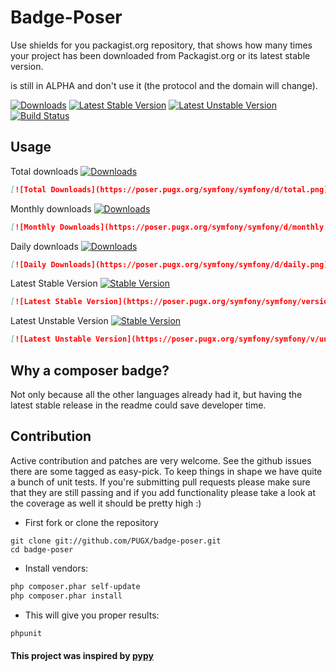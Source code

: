 Badge-Poser
===========

Use shields for you packagist.org repository, that shows how many times your project has been downloaded from Packagist.org
or its latest stable version.

is still in ALPHA and don't use it (the protocol and the domain will change).

[![Downloads](https://poser.pugx.org/symfony/symfony/d/total.png)](https://packagist.org/packages/pugx/badge-poser)
[![Latest Stable Version](https://poser.pugx.org/symfony/symfony/version.png)](https://packagist.org/packages/pugx/badge-poser)
[![Latest Unstable Version](https://poser.pugx.org/symfony/symfony/v/unstable.png)](https://packagist.org/packages/pugx/badge-poser)
[![Build Status](https://secure.travis-ci.org/PUGX/badge-poser.png)](http://travis-ci.org/PUGX/badge-poser)


## Usage

Total downloads [![Downloads](https://poser.pugx.org/symfony/symfony/d/total.png)](https://packagist.org/packages/symfony/symfony)
```md
[![Total Downloads](https://poser.pugx.org/symfony/symfony/d/total.png)](https://packagist.org/packages/symfony/symfony)
```

Monthly downloads [![Downloads](https://poser.pugx.org/symfony/symfony/d/monthly.png)](https://packagist.org/packages/symfony/symfony)
```md
[![Monthly Downloads](https://poser.pugx.org/symfony/symfony/d/monthly.png)](https://packagist.org/packages/symfony/symfony)
```

Daily downloads  [![Downloads](https://poser.pugx.org/symfony/symfony/d/daily.png)](https://packagist.org/packages/symfony/symfony)
```md
[![Daily Downloads](https://poser.pugx.org/symfony/symfony/d/daily.png)](https://packagist.org/packages/symfony/symfony)
```

Latest Stable Version [![Stable Version](https://poser.pugx.org/symfony/symfony/version.png)](https://packagist.org/packages/symfony/symfony)
```md
[![Latest Stable Version](https://poser.pugx.org/symfony/symfony/version.png)](https://packagist.org/packages/symfony/symfony)
```

Latest Unstable Version [![Stable Version](https://poser.pugx.org/symfony/symfony/v/unstable.png)](https://packagist.org/packages/symfony/symfony)
```md
[![Latest Unstable Version](https://poser.pugx.org/symfony/symfony/v/unstable.png)](https://packagist.org/packages/symfony/symfony)
```

## Why a composer badge?

Not only because all the other languages already had it, but having the latest stable release in the readme could save developer time.


## Contribution

Active contribution and patches are very welcome.
See the github issues there are some tagged as easy-pick.
To keep things in shape we have quite a bunch of unit tests. If you're submitting pull requests please
make sure that they are still passing and if you add functionality please
take a look at the coverage as well it should be pretty high :)

- First fork or clone the repository

```
git clone git://github.com/PUGX/badge-poser.git
cd badge-poser
```

- Install vendors:

``` bash
php composer.phar self-update
php composer.phar install
```

- This will give you proper results:

``` bash
phpunit
```

#### This project was inspired by [pypy](https://pypip.in/)


